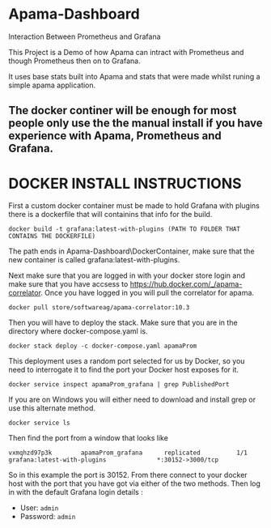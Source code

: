 # Apama-Dashboard
Interaction Between Prometheus and Grafana

This Project is a Demo of how Apama can intract with Prometheus and though Prometheus then on to Grafana. 

It uses base stats built into Apama and stats that were made whilst runing a simple apama application.

## The docker continer will be enough for most people only use the the manual install if you have experience  with Apama, Prometheus and Grafana.

# DOCKER INSTALL INSTRUCTIONS

First a custom docker container must be made to hold Grafana with plugins there is a dockerfile that will containins that info for the build.
```
docker build -t grafana:latest-with-plugins (PATH TO FOLDER THAT CONTAINS THE DOCKERFILE)
```
The path ends in Apama-Dashboard\DockerContainer, make sure that the new container is called grafana:latest-with-plugins.

Next make sure that you are logged in with your docker store login and make sure that you have accsess to https://hub.docker.com/_/apama-correlator. 
Once you have logged in you will pull the correlator for apama.
```
docker pull store/softwareag/apama-correlator:10.3
```
Then you will have to deploy the stack. Make sure that you are in the directory where docker-compose.yaml is.
```
docker stack deploy -c docker-compose.yaml apamaProm
```

This deployment uses a random port selected for us by Docker, so you need to interrogate it to find the port your Docker host exposes for it.
```
docker service inspect apamaProm_grafana | grep PublishedPort
```
If you are on Windows you will either need to download and install grep or use this alternate method.
```
docker service ls
```
Then find the port from a window that looks like
```
vxmqhzd97p3k        apamaProm_grafana      replicated          1/1                 grafana:latest-with-plugins              *:30152->3000/tcp
```
So in this example the port is 30152.
From there connect to your docker host with the port that you have got via either of the two methods.
Then log in with the default Grafana login details :
* User: `admin`
* Password: `admin`